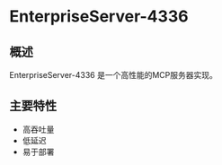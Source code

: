 # EnterpriseServer-4336

## 概述

EnterpriseServer-4336 是一个高性能的MCP服务器实现。

## 主要特性

- 高吞吐量
- 低延迟
- 易于部署
